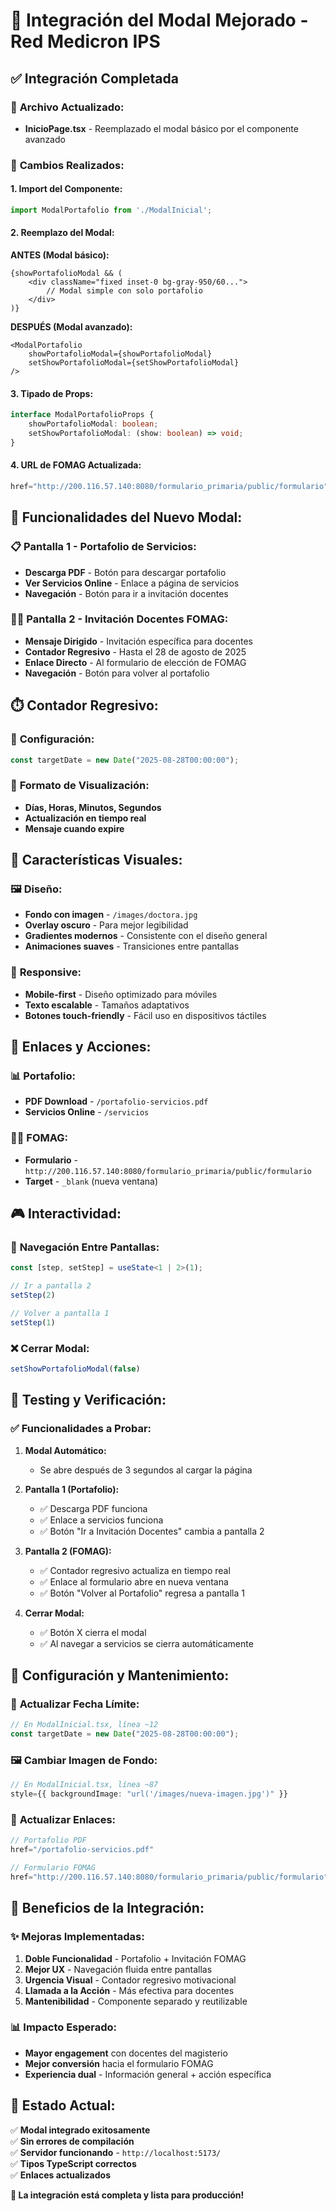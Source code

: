 # 🎯 Integración del Modal Mejorado - Red Medicron IPS

## ✅ **Integración Completada**

### 📄 **Archivo Actualizado:**
- **InicioPage.tsx** - Reemplazado el modal básico por el componente avanzado

### 🔧 **Cambios Realizados:**

#### 1. **Import del Componente:**
```typescript
import ModalPortafolio from './ModalInicial';
```

#### 2. **Reemplazo del Modal:**
**ANTES (Modal básico):**
```tsx
{showPortafolioModal && (
    <div className="fixed inset-0 bg-gray-950/60...">
        // Modal simple con solo portafolio
    </div>
)}
```

**DESPUÉS (Modal avanzado):**
```tsx
<ModalPortafolio 
    showPortafolioModal={showPortafolioModal} 
    setShowPortafolioModal={setShowPortafolioModal} 
/>
```

#### 3. **Tipado de Props:**
```typescript
interface ModalPortafolioProps {
    showPortafolioModal: boolean;
    setShowPortafolioModal: (show: boolean) => void;
}
```

#### 4. **URL de FOMAG Actualizada:**
```typescript
href="http://200.116.57.140:8080/formulario_primaria/public/formulario"
```

## 🚀 **Funcionalidades del Nuevo Modal:**

### 📋 **Pantalla 1 - Portafolio de Servicios:**
- **Descarga PDF** - Botón para descargar portafolio
- **Ver Servicios Online** - Enlace a página de servicios
- **Navegación** - Botón para ir a invitación docentes

### 👨‍🏫 **Pantalla 2 - Invitación Docentes FOMAG:**
- **Mensaje Dirigido** - Invitación específica para docentes
- **Contador Regresivo** - Hasta el 28 de agosto de 2025
- **Enlace Directo** - Al formulario de elección de FOMAG
- **Navegación** - Botón para volver al portafolio

## ⏱️ **Contador Regresivo:**

### 🎯 **Configuración:**
```typescript
const targetDate = new Date("2025-08-28T00:00:00");
```

### 📱 **Formato de Visualización:**
- **Días, Horas, Minutos, Segundos**
- **Actualización en tiempo real**
- **Mensaje cuando expire**

## 🎨 **Características Visuales:**

### 🖼️ **Diseño:**
- **Fondo con imagen** - `/images/doctora.jpg`
- **Overlay oscuro** - Para mejor legibilidad
- **Gradientes modernos** - Consistente con el diseño general
- **Animaciones suaves** - Transiciones entre pantallas

### 📱 **Responsive:**
- **Mobile-first** - Diseño optimizado para móviles
- **Texto escalable** - Tamaños adaptativos
- **Botones touch-friendly** - Fácil uso en dispositivos táctiles

## 🔗 **Enlaces y Acciones:**

### 📊 **Portafolio:**
- **PDF Download** - `/portafolio-servicios.pdf`
- **Servicios Online** - `/servicios`

### 👨‍🏫 **FOMAG:**
- **Formulario** - `http://200.116.57.140:8080/formulario_primaria/public/formulario`
- **Target** - `_blank` (nueva ventana)

## 🎮 **Interactividad:**

### 🔄 **Navegación Entre Pantallas:**
```typescript
const [step, setStep] = useState<1 | 2>(1);

// Ir a pantalla 2
setStep(2)

// Volver a pantalla 1  
setStep(1)
```

### ❌ **Cerrar Modal:**
```typescript
setShowPortafolioModal(false)
```

## 🧪 **Testing y Verificación:**

### ✅ **Funcionalidades a Probar:**

1. **Modal Automático:**
   - Se abre después de 3 segundos al cargar la página

2. **Pantalla 1 (Portafolio):**
   - ✅ Descarga PDF funciona
   - ✅ Enlace a servicios funciona
   - ✅ Botón "Ir a Invitación Docentes" cambia a pantalla 2

3. **Pantalla 2 (FOMAG):**
   - ✅ Contador regresivo actualiza en tiempo real
   - ✅ Enlace al formulario abre en nueva ventana
   - ✅ Botón "Volver al Portafolio" regresa a pantalla 1

4. **Cerrar Modal:**
   - ✅ Botón X cierra el modal
   - ✅ Al navegar a servicios se cierra automáticamente

## 🔧 **Configuración y Mantenimiento:**

### 📅 **Actualizar Fecha Límite:**
```typescript
// En ModalInicial.tsx, línea ~12
const targetDate = new Date("2025-08-28T00:00:00");
```

### 🖼️ **Cambiar Imagen de Fondo:**
```typescript
// En ModalInicial.tsx, línea ~87
style={{ backgroundImage: "url('/images/nueva-imagen.jpg')" }}
```

### 🔗 **Actualizar Enlaces:**
```typescript
// Portafolio PDF
href="/portafolio-servicios.pdf"

// Formulario FOMAG  
href="http://200.116.57.140:8080/formulario_primaria/public/formulario"
```

## 🎯 **Beneficios de la Integración:**

### ✨ **Mejoras Implementadas:**
1. **Doble Funcionalidad** - Portafolio + Invitación FOMAG
2. **Mejor UX** - Navegación fluida entre pantallas
3. **Urgencia Visual** - Contador regresivo motivacional
4. **Llamada a la Acción** - Más efectiva para docentes
5. **Mantenibilidad** - Componente separado y reutilizable

### 📊 **Impacto Esperado:**
- **Mayor engagement** con docentes del magisterio
- **Mejor conversión** hacia el formulario FOMAG
- **Experiencia dual** - Información general + acción específica

## 🚀 **Estado Actual:**

✅ **Modal integrado exitosamente**  
✅ **Sin errores de compilación**  
✅ **Servidor funcionando** - `http://localhost:5173/`  
✅ **Tipos TypeScript correctos**  
✅ **Enlaces actualizados**  

**🎉 La integración está completa y lista para producción!**
